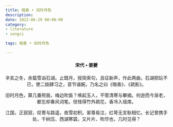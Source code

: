 ```yaml
---
title: 暗香 • 旧时月色
description:
date: 2022-06-29 00:00:00
category:
- literature
- songci

tags: 暗香 • 旧时月色

---
```


<div id="poem-author">
    宋代 • 姜夔
</div>
<div id="poem-body">
<p class="poem-paragraph">辛亥之冬，余载雪诣石湖。止既月，授简索句，且征新声，作此两曲，石湖把玩不已，使二妓肆习之，音节谐婉，乃名之曰《暗香》、《疏影》。</p>
<p class="poem-paragraph"></p>
<p class="poem-paragraph">旧时月色，算几番照我，梅边吹笛？唤起玉人，不管清寒与攀摘。何逊而今渐老，都忘却春风词笔。但怪得竹外疏花，香冷入瑶席。</p>
<p class="poem-paragraph">江国，正寂寂，叹寄与路遥，夜雪初积。翠尊易泣，红萼无言耿相忆。长记曾携手处，千树压、西湖寒碧。又片片、吹尽也，几时见得？</p>

</div>

<style>

#poem-author {
    width: 100%;
    text-align: center;
    margin: 20px 0;
    font-weight: bold;
}
#poem-body {
    width: 100%;
    text-align: center;
}
.poem-paragraph {
    font-family: "仿宋"
}

</style>